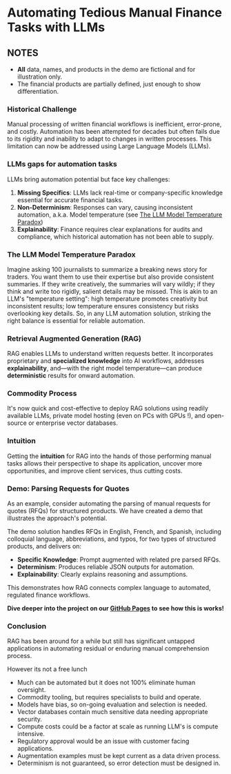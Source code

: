 # Automating Tedious Manual Finance Tasks with LLMs

## NOTES

- **All** data, names, and products in the demo are fictional and for illustration only.
- The financial products are partially defined, just enough to show differentiation.

### Historical Challenge

Manual processing of written financial workflows is inefficient, error-prone, and costly. Automation has been attempted for decades but often fails due to its rigidity and inability to adapt to changes in written processes. This limitation can now be addressed using Large Language Models (LLMs).

### LLMs gaps for automation tasks

LLMs bring automation potential but face key challenges:

1. **Missing Specifics**: LLMs lack real-time or company-specific knowledge essential for accurate financial tasks.
2. **Non-Determinism**: Responses can vary, causing inconsistent automation, a.k.a. Model temperature (see [The LLM Model Temperature Paradox](#the-llm-model-temperature-paradox))
3. **Explainability**: Finance requires clear explanations for audits and compliance, which historical automation has not been able to supply.

### The LLM Model Temperature Paradox

Imagine asking 100 journalists to summarize a breaking news story for traders. You want them to use their expertise but also provide consistent summaries. If they write creatively, the summaries will vary wildly; if they think and write too rigidly, salient details may be missed. This is akin to an LLM's "temperature setting": high temperature promotes creativity but inconsistent results; low temperature ensures consistency but risks overlooking key details. So, in any LLM automation solution, striking the right balance is essential for reliable automation.

### Retrieval Augmented Generation (RAG)

RAG enables LLMs to understand written requests better. It incorporates proprietary and **specialized knowledge** into AI workflows, addresses **explainability**, and—with the right model temperature—can produce **deterministic** results for onward automation.

### Commodity Process

It's now quick and cost-effective to deploy RAG solutions using readily available LLMs, private model hosting (even on PCs with GPUs !), and open-source or enterprise vector databases.

### Intuition

Getting the **intuition** for RAG into the hands of those performing manual tasks allows their perspective to shape its application, uncover more opportunities, and improve client services, thus cutting costs.

### Demo: Parsing Requests for Quotes

As an example, consider automating the parsing of manual requests for quotes (RFQs) for structured products. We have created a demo that illustrates the approach's potential.

The demo solution handles RFQs in English, French, and Spanish, including colloquial language, abbreviations, and typos, for two types of structured products, and delivers on:

- **Specific Knowledge**: Prompt augmented with related pre parsed RFQs.
- **Determinism**: Produces reliable JSON outputs for automation.
- **Explainability**: Clearly explains reasoning and assumptions.

This demonstrates how RAG connects complex language to automated, regulated finance workflows.

**Dive deeper into the project on our [GitHub Pages](https://parrisma.github.io/rfq-rag/) to see how this is works!**

### Conclusion

RAG has been around for a while but still has significant untapped applications in automating residual or enduring manual comprehension process.

However its not a free lunch

- Much can be automated but it does not 100% eliminate human oversight.
- Commodity tooling, but requires specialists to build and operate.
- Models have bias, so on-going evaluation and selection is needed.
- Vector databases contain much sensitive data needing appropriate security.
- Compute costs could be a factor at scale as running LLM's is compute intensive.
- Regulatory approval would be an issue with customer facing applications.
- Augmentation examples must be kept current as a data driven process.
- Determinism is not guaranteed, so error detection must be designed in.
